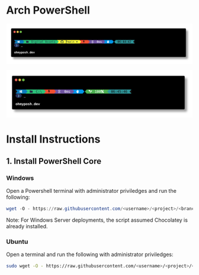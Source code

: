# Arch PowerShell

![Arch_Theme](PowerShell/Theme/Arch_Theme.png)

![Arch_Theme_battery](PowerShell/Theme/Arch_Theme_battery.png)

# Install Instructions

## 1. Install PowerShell Core

### Windows

Open a Powershell terminal with administrator priviledges and run the following:

```powershell
wget -O - https://raw.githubusercontent.com/<username>/<project>/<branch>/<path>/<file> | powershell
```

Note: For Windows Server deployments, the script assumed Chocolatey is already installed.

### Ubuntu

Open a terminal and run the following with administrator priviledges:

```bash
sudo wget -O - https://raw.githubusercontent.com/<username>/<project>/<branch>/<path>/<file> | bash
```
